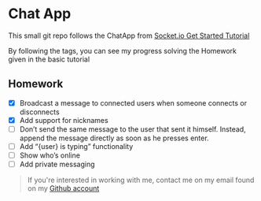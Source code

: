 # Chat App
This small git repo follows the ChatApp from [Socket.io Get Started Tutorial](http://socket.io/get-started/chat/)

By following the tags, you can see my progress solving the Homework given in the basic tutorial

## Homework
- [x] Broadcast a message to connected users when someone connects or disconnects
- [x] Add support for nicknames
- [ ] Don’t send the same message to the user that sent it himself. Instead, append the message directly as soon as he presses enter.
- [ ] Add “\{user} is typing” functionality
- [ ] Show who’s online
- [ ] Add private messaging

> If you're interested in working with me, contact me on my email found on my [Github account](http://j.mp/migithub)
